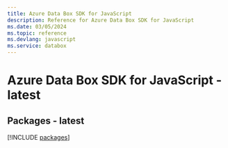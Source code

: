 ```yaml
---
title: Azure Data Box SDK for JavaScript
description: Reference for Azure Data Box SDK for JavaScript
ms.date: 03/05/2024
ms.topic: reference
ms.devlang: javascript
ms.service: databox
---
```

# Azure Data Box SDK for JavaScript - latest
## Packages - latest
[!INCLUDE [packages](data-box-index.md)]